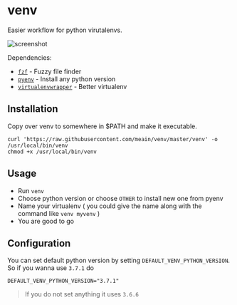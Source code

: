 # venv

Easier workflow for python virutalenvs.

![screenshot](https://i.imgur.com/UETzhSG.png)


Dependencies:

- [`fzf`](https://github.com/junegunn/fzf) - Fuzzy file finder
- [`pyenv`](https://github.com/pyenv/pyenv) - Install any python version
- [`virtualenvwrapper`](https://virtualenvwrapper.readthedocs.io/en/latest/) - Better virtualenv

## Installation

Copy over venv to somewhere in $PATH and make it executable.

```
curl 'https://raw.githubusercontent.com/meain/venv/master/venv' -o /usr/local/bin/venv
chmod +x /usr/local/bin/venv
```

## Usage

- Run `venv`
- Choose python version or choose `OTHER` to install new one from pyenv
- Name your virtualenv ( you could give the name along with the command like `venv myvenv` )
- You are good to go


## Configuration

You can set default python version by setting `DEFAULT_VENV_PYTHON_VERSION`.
So if you wanna use `3.7.1` do
```
DEFAULT_VENV_PYTHON_VERSION="3.7.1"
```

> If you do not set anything it uses `3.6.6`
